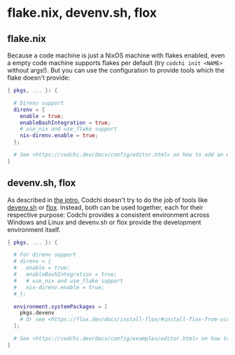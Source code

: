 # flake.nix, devenv.sh, flox

## flake.nix

Because a code machine is just a NixOS machine with flakes enabled, even a empty code machine supports flakes per default (try `codchi init <NAME>` without args!). But you can use the configuration to provide tools which the flake doesn't provide:

```nix
{ pkgs, ... }: {

  # Direnv support
  direnv = {
    enable = true;
    enableBashIntegration = true;
    # use_nix and use_flake support
    nix-direnv.enable = true;
  };

  # See <https://codchi.dev/docs/config/editor.html> on how to add an editor
}
```

## devenv.sh, flox

As described in [the intro](../1.introduction/0.what-is-codchi.md#when-should-i-not-use-codchi), Codchi doesn't try to do the job of tools like [devenv.sh](https://devenv.sh/) or [flox](https://flox.dev/). Instead, both can be used together, each for their respective purpose: Codchi provides a consistent environment across Windows and Linux and devenv.sh or flox provide the development environment itself.

```nix
{ pkgs, ... }: {

  # For direnv support
  # direnv = {
  #   enable = true;
  #   enableBashIntegration = true;
  #   # use_nix and use_flake support
  #   nix-direnv.enable = true;
  # };

  environment.systemPackages = [
    pkgs.devenv
    # Or see <https://flox.dev/docs/install-flox/#install-flox-from-scratch> on how to install flox
  ];

  # See <https://codchi.dev/docs/config/examples/editor.html> on how to add an editor
}
```
